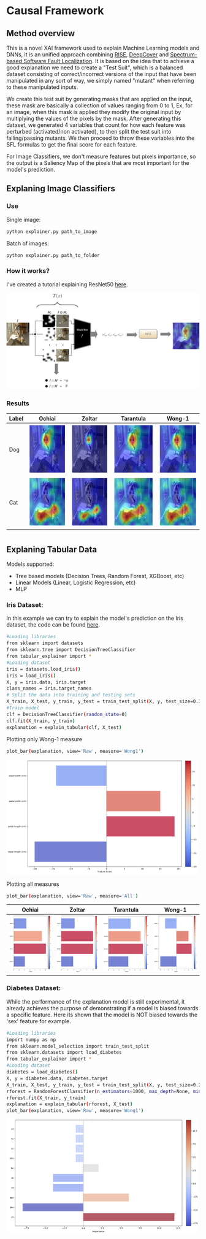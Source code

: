 # Causal Framework 

## Method overview

This is a novel XAI framework used to explain Machine Learning models and DNNs, it is an unified approach combining [RISE](https://arxiv.org/abs/1806.07421), [DeepCover](https://arxiv.org/pdf/1908.02374) and [Spectrum-based Software Fault Localization](https://arxiv.org/abs/2206.08345). It is based on the idea that to achieve a good explanation we need to create a "Test Suit", which is a balanced dataset consisting of correct/incorrect versions of the input that have been manipulated in any sort of way, we simply named "mutant" when referring to these manipulated inputs.

We create this test suit by generating masks that are applied on the input, these mask are basically a collection of values ranging from 0 to 1, Ex, for an image, when this mask is applied they modify the original input by multiplying the values of the pixels by the mask. After generating this dataset, we generated 4 variables that count for how each feature was perturbed (activated/non activated), to then split the test suit into failing/passing mutants. We then proceed to throw these variables into the SFL formulas to get the final score for each feature. 

For Image Classifiers, we don't measure features but pixels importance, so the output is a Saliency Map of the pixels that are most important for the model's prediction.

## Explaning Image Classifiers


### Use

Single image:
```sh
python explainer.py path_to_image
```
Batch of images:
```sh
python explainer.py path_to_folder
```
### How it works?

I've created a tutorial explaining ResNet50 [here](https://github.com/eaguaida/causal-explainer/blob/main/tutorial_resnet.ipynb).

<img src="https://github.com/eaguaida/causal-explainer/blob/main/images/explainer_blueprint.png?raw=true">

### Results
| Label | Ochiai | Zoltar | Tarantula | Wong-1 |
|----------|-------|---------|-------------|--------|
| Dog | <img src="https://github.com/eaguaida/causal-explainer/blob/main/images/ochiai_dog.png?raw=true" width="130" height="130"> | <img src="https://github.com/eaguaida/causal-explainer/blob/main/images/zoltar_dog.png?raw=true" width="130" height="130"> | <img src="https://github.com/eaguaida/causal-explainer/blob/main/images/tarantula_dog.png?raw=true" width="130" height="130"> | <img src="https://github.com/eaguaida/causal-explainer/blob/main/images/wong1_dog.png?raw=true" width="130" height="130"> |
| Cat | <img src="https://github.com/eaguaida/causal-explainer/blob/main/images/cat_ochiai.png?raw=true" width="130" height="130"> | <img src="https://github.com/eaguaida/causal-explainer/blob/main/images/cat_zoltar.png?raw=true" width="130" height="130"> | <img src="https://github.com/eaguaida/causal-explainer/blob/main/images/cat_tarantula.png?raw=true" width="130" height="130"> | <img src="https://github.com/eaguaida/causal-explainer/blob/main/images/cat_wong1.png?raw=true" width="130" height="130"> |

#

## Explaning Tabular Data

Models supported:  
- Tree based models (Decision Trees, Random Forest, XGBoost, etc)
- Linear Models (Linear, Logistic Regression, etc)
- MLP

### Iris Dataset:

In this example we can try to explain the model's prediction on the Iris dataset, the code can be found [here](https://github.com/eaguaida/causal-explainer/blob/main/tabular-explainer/iris_data_explanations.ipynb). 

```sh
#Loading libraries
from sklearn import datasets
from sklearn.tree import DecisionTreeClassifier
from tabular_explainer import *
#Loading dataset
iris = datasets.load_iris()
iris = load_iris()
X, y = iris.data, iris.target
class_names = iris.target_names
# Split the data into training and testing sets
X_train, X_test, y_train, y_test = train_test_split(X, y, test_size=0.3, random_state=42)
#Train model
clf = DecisionTreeClassifier(random_state=0)
clf.fit(X_train, y_train)
explanation = explain_tabular(clf, X_test)
```
Plotting only Wong-1 measure

```sh
plot_bar(explanation, view='Raw', measure='Wong1')
```
<img src="https://github.com/eaguaida/causal-explainer/blob/main/images/Wong1_raw_importance.png?raw=true" width="500" height="300">

Plotting all measures

```sh
plot_bar(explanation, view='Raw', measure='All')
```
| Ochiai | Zoltar | Tarantula | Wong-1 |
|-------|---------|-------------|--------|
| <img src="https://github.com/eaguaida/causal-explainer/blob/main/images/Ochiai_raw_importance.png?raw=true" width="150" height="150"> | <img src="https://github.com/eaguaida/causal-explainer/blob/main/images/Zoltar_raw_importance.png?raw=true" width="150" height="150"> | <img src="https://github.com/eaguaida/causal-explainer/blob/main/images/Tarantula_raw_importance.png?raw=true" width="150" height="150"> | <img src="https://github.com/eaguaida/causal-explainer/blob/main/images/Wong1_raw_importance.png?raw=true" width="150" height="150"> |

### Diabetes Dataset:
While the performance of the explanation model is still experimental, it already achieves the purpose of demonstrating if a model is biased towards a specific feature. Here its shown that the model is NOT biased towards the 'sex' feature for example.
```sh
#Loading libraries
import numpy as np
from sklearn.model_selection import train_test_split
from sklearn.datasets import load_diabetes
from tabular_explainer import *
#Loading dataset
diabetes = load_diabetes()
X, y = diabetes.data, diabetes.target
X_train, X_test, y_train, y_test = train_test_split(X, y, test_size=0.2, random_state=0)
rforest = RandomForestClassifier(n_estimators=1000, max_depth=None, min_samples_split=2, random_state=0)
rforest.fit(X_train, y_train)
explanation = explain_tabular(rforest, X_test)
plot_bar(explanation, view='Raw', measure='Wong1')
```
<img src="https://github.com/eaguaida/causal-explainer/blob/main/images/diabetes_wong1.png?raw=true" width="500" height="300">


